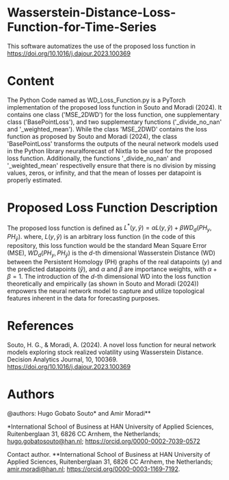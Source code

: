 # Wasserstein-Distance-Loss-Function-for-Time-Series
This software automatizes the use of the proposed loss function in https://doi.org/10.1016/j.dajour.2023.100369

# Content
The Python Code named as WD_Loss_Function.py is a PyTorch implementation of the proposed loss function in Souto and Moradi (2024). It contains one class ('MSE_2DWD') for the loss function, one supplementary class ('BasePointLoss'), and two supplementary functions ('_divide_no_nan' and '_weighted_mean'). While the class 'MSE_2DWD' contains the loss function as proposed by Souto and Moradi (2024), the class 'BasePointLoss' transforms the outputs of the neural network models used in the Python library neuralforecast of Nixtla to be used for the proposed loss function. Additionally, the functions '_divide_no_nan' and '_weighted_mean' respectivelly ensure that there is no division by missing values, zeros, or infinity, and that the mean of losses per datapoint is properly estimated.

# Proposed Loss Function Description
The proposed loss function is defined as $L^{*}(y,\hat{y})=\alpha L(y,\hat{y}) + \beta WD_{d}(PH_{y},PH_{\hat{y}})$. where, $L(y,\hat{y})$ is an arbitrary loss function (in the code of this repository, this loss function would be the standard Mean Square Error (MSE), $WD_{d}(PH_{y},PH_{\hat{y}})$ is the $d$-th dimensional Wasserstein Distance (WD) between the Persistent Homology (PH) graphs of the real datapoints ($y$) and the predicted datapoints ($\hat{y}$), and $\alpha$ and $\beta$ are importance weights, with $\alpha + \beta = 1$. The introduction of the $d$-th dimensional WD into the loss function theoretically and empirically (as shown in Souto and Moradi (2024)) empowers the neural network model to capture and utilize topological features inherent in the data for forecasting purposes.

# References
Souto, H. G., & Moradi, A. (2024). A novel loss function for neural network models exploring stock realized volatility using Wasserstein Distance. Decision Analytics Journal, 10, 100369. https://doi.org/10.1016/j.dajour.2023.100369

# Authors

@authors: Hugo Gobato Souto* and Amir Moradi**

*International School of Business at HAN University of Applied Sciences, Ruitenberglaan 31, 
6826 CC Arnhem, the Netherlands; hugo.gobatosouto@han.nl; https://orcid.org/0000-0002-7039-0572

Contact author.
**International School of Business at HAN University of Applied Sciences, Ruitenberglaan 31, 
6826 CC Arnhem, the Netherlands; amir.moradi@han.nl; https://orcid.org/0000-0003-1169-7192.
